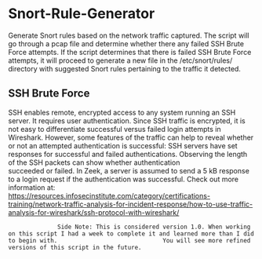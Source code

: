 # Snort-Rule-Generator
Generate Snort rules based on the network traffic captured. The script will go through a pcap file and determine whether there any failed SSH Brute Force attempts. If the script determines that there is failed SSH Brute Force attempts, it will proceed to generate a new file in the /etc/snort/rules/ directory with suggested Snort rules pertaining to the traffic it detected. 

## SSH Brute Force
SSH enables remote, encrypted access to any system running an SSH server. It requires user authentication. Since SSH traffic is encrypted, it is not easy to differentiate successful versus failed login attempts in Wireshark. However, some features of the traffic can help to reveal whether or not an attempted authentication is successful:
      SSH servers have set responses for successful and failed authentications. Observing the length of the SSH packets can show whether authentication       
      succeeded or failed. In Zeek, a server is assumed to send a 5 kB response to a login request if the authentication was successful.
            Check out more information at: https://resources.infosecinstitute.com/category/certifications-training/network-traffic-analysis-for-incident-response/how-to-use-traffic-analysis-for-wireshark/ssh-protocol-with-wireshark/
            
                  Side Note: This is considered version 1.0. When working on this script I had a week to complete it and learned more than I did to begin with.                              You will see more refined versions of this script in the future.
